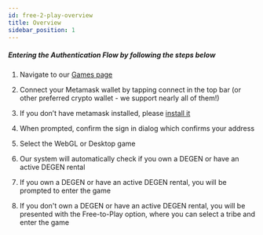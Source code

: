 ```yaml
---
id: free-2-play-overview
title: Overview
sidebar_position: 1
---
```


##### **Entering the Authentication Flow by following the steps below**

1. Navigate to our [Games page](https://niftyleague.com/games)

2. Connect your Metamask wallet by tapping connect in the top bar (or other preferred crypto wallet - we support nearly all of them!)

3. If you don’t have metamask installed, please [install it](https://metamask.io/)

4. When prompted, confirm the sign in dialog which confirms your address

5. Select the WebGL or Desktop game

6. Our system will automatically check if you own a DEGEN or have an active DEGEN rental

7. If you own a DEGEN or have an active DEGEN rental, you will be prompted to enter the game

8. If you don't own a DEGEN or have an active DEGEN rental, you will be presented with the Free-to-Play option, where you can select a tribe and enter the game
